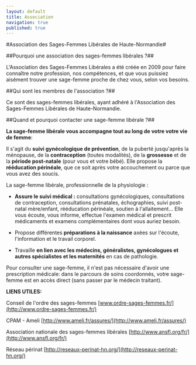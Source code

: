```yaml
---
layout: default
title: Association
navigation: true
published: true
---
```





#Association des Sages-Femmes Libérales de Haute-Normandie#

##Pourquoi une association des sages-femmes libérales ?##

L'Association des Sages-Femmes Libérales a été créée en 2009 pour faire connaître notre profession, nos compétences, et que vous puissiez aisément trouver une sage-femme proche de chez vous, selon vos besoins. 

##Qui sont les membres de l'association ?##

Ce sont des sages-femmes libérales, ayant adhéré à l'Association des Sages-Femmes Libérales de Haute-Normandie. 

##Quand et pourquoi contacter une sage-femme libérale ?##

**La sage-femme libérale vous accompagne tout au long de votre  votre vie de femme**:

Il s'agit du **suivi gynécologique de prévention**, de la puberté jusqu'après la ménopause, de la **contraception** (toutes modalités), de la **grossesse** et de la **période post-natale** (pour vous et votre bébé). 
Elle propose la **rééducation périnéale**, que ce soit après votre accouchement ou parce que vous avez des soucis.

La sage-femme libérale, professionnelle de la physiologie :

- **Assure le suivi médical :**
consultations gynécologiques, consultations de contraception, consultations prénatales, échographies, suivi post-natal mère/enfant, rééducation périnéale, soutien à l'allaitement...
Elle vous écoute, vous informe, effectue l'examen médical et prescrit médicaments et examens complémentaires dont vous auriez besoin.

- Propose différentes **préparations à la naissance** axées sur l'écoute, l'information et le travail corporel.

- Travaille **en lien avec les médecins, généralistes, gynécologues et autres spécialistes et les maternités** en cas de pathologie.

Pour consulter une sage-femme, il n'est pas nécessaire d'avoir une prescription médicale: dans le parcours de soins coordonnés, votre sage-femme est en accès direct (sans passer par le médecin traitant).


**LIENS UTILES:**

Conseil de l'ordre des sages-femmes [www.ordre-sages-femmes.fr/](http://www.ordre-sages-femmes.fr/)

CPAM - Ameli [http://www.ameli.fr/assures/](http://www.ameli.fr/assures/)

Association nationale des sages-femmes libérales [http://www.ansfl.org/fr/](http://www.ansfl.org/fr/)

Réseau périnat [http://reseaux-perinat-hn.org/](http://reseaux-perinat-hn.org/)

